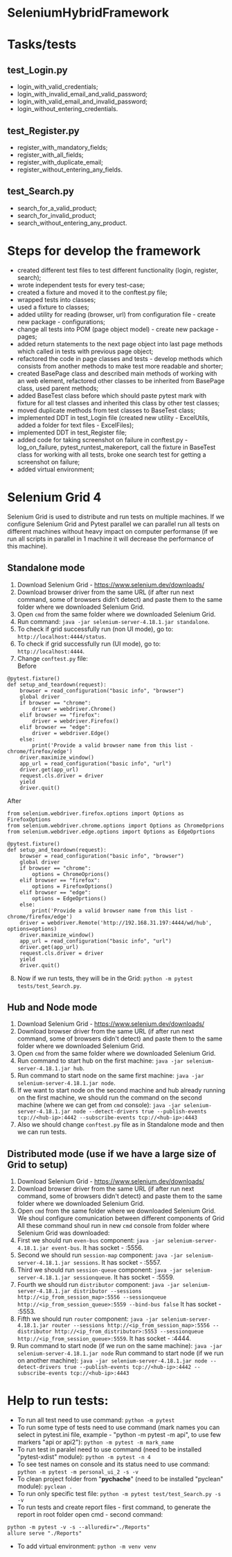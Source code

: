# SeleniumHybridFramework

# Tasks/tests
## test_Login.py
* login_with_valid_credentials;
* login_with_invalid_email_and_valid_password;
* login_with_valid_email_and_invalid_password;
* login_without_entering_credentials.

## test_Register.py
* register_with_mandatory_fields;
* register_with_all_fields;
* register_with_duplicate_email;
* register_without_entering_any_fields.

## test_Search.py
* search_for_a_valid_product;
* search_for_invalid_product;
* search_without_entering_any_product.

# Steps for develop the framework
* created different test files to test different functionality (login, register, search);
* wrote independent tests for every test-case;
* created a fixture and moved it to the conftest.py file;
* wrapped tests into classes;
* used a fixture to classes;
* added utility for reading (browser, url) from configuration file - create new package - configurations;
* change all tests into POM (page object model) - create new  package - pages;
* added return statements to the next page object into last page methods which called in tests with previous page object;
* refactored the code in page classes and tests - develop methods which consists from another methods to make test more readable and shorter;
* created BasePage class and described main methods of working with an web element, refactored other classes to be inherited from BasePage class, used parent methods;
* added BaseTest class before which should paste pytest mark with fixture for all test classes and inherited this class by other test classes;
* moved duplicate methods from test classes to BaseTest class;
* implemented DDT in test_Login file (created new utility - ExcelUtils, added a folder for text files - ExcelFiles);
* implemented DDT in test_Register file;
* added code for taking screenshot on failure in conftest.py - log_on_failure, pytest_runtest_makereport, call the fixture in BaseTest class for working with all tests, broke one search test for getting a screenshot on failure;
* added virtual environment;


# Selenium Grid 4
Selenium Grid is used to distribute and run tests on multiple machines.
If we configure Selenium Grid and Pytest parallel we can parallel run all tests on different machines without heavy impact on computer performanse (if we run all scripts in parallel in 1 machine it will decrease the performance of this machine).
## Standalone mode
1. Download Selenium Grid - https://www.selenium.dev/downloads/
2. Download browser driver from the same URL (if after run next command, some of browsers didn't detect) and paste them to the same folder where we downloaded Selenium Grid.
3. Open ```cmd``` from the same folder where we downloaded Selenium Grid.
4. Run command: ```java -jar selenium-server-4.18.1.jar standalone```.
5. To check if grid successfully run (non UI mode), go to: ```http://localhost:4444/status```.
6. To check if grid successfully run (UI mode), go to: ```http://localhost:4444```.
7. Change ```conftest.py``` file:\
Before
```
@pytest.fixture()
def setup_and_teardown(request):
    browser = read_configuration("basic info", "browser")
    global driver
    if browser == "chrome":
        driver = webdriver.Chrome()
    elif browser == "firefox":
        driver = webdriver.Firefox()
    elif browser == "edge":
        driver = webdriver.Edge()
    else:
        print('Provide a valid browser name from this list - chrome/firefox/edge')
    driver.maximize_window()
    app_url = read_configuration("basic info", "url")
    driver.get(app_url)
    request.cls.driver = driver
    yield
    driver.quit()
```
After
```
from selenium.webdriver.firefox.options import Options as FirefoxOptions
from selenium.webdriver.chrome.options import Options as ChromeOprions
from selenium.webdriver.edge.options import Options as EdgeOprtions

@pytest.fixture()
def setup_and_teardown(request):
    browser = read_configuration("basic info", "browser")
    global driver
    if browser == "chrome":
        options = ChromeOprions()
    elif browser == "firefox":
        options = FirefoxOptions()
    elif browser == "edge":
        options = EdgeOprtions()
    else:
        print('Provide a valid browser name from this list - chrome/firefox/edge')
    driver = webdriver.Remote('http://192.168.31.197:4444/wd/hub', options=options)
    driver.maximize_window()
    app_url = read_configuration("basic info", "url")
    driver.get(app_url)
    request.cls.driver = driver
    yield
    driver.quit()
```
8. Now if we run tests, they will be in the Grid: ```python -m pytest tests/test_Search.py```.

## Hub and Node mode
1. Download Selenium Grid - https://www.selenium.dev/downloads/
2. Download browser driver from the same URL (if after run next command, some of browsers didn't detect) and paste them to the same folder where we downloaded Selenium Grid.
3. Open ```cmd``` from the same folder where we downloaded Selenium Grid.
4. Run command to start hub on the first machine: ```java -jar selenium-server-4.18.1.jar hub```.
5. Run command to start node on the same first machine: ```java -jar selenium-server-4.18.1.jar node```.
6. If we want to start node on the second machine and hub already running on the first machine, we should run the command on the second machine (where <hub-ip> we can get from ```cmd``` console): 
```java -jar selenium-server-4.18.1.jar node --detect-drivers true --publish-events tcp://<hub-ip>:4442 --subscribe-events tcp://<hub-ip>:4443```
7. Also we should change ```conftest.py``` file as in Standalone mode and then we can run tests.

## Distributed mode (use if we have a large size of Grid to setup)
1. Download Selenium Grid - https://www.selenium.dev/downloads/
2. Download browser driver from the same URL (if after run next command, some of browsers didn't detect) and paste them to the same folder where we downloaded Selenium Grid.
3. Open ```cmd``` from the same folder where we downloaded Selenium Grid.
We shoul configure comunication between different components of Grid
All these command shoul run in new ```cmd``` console from folder where Selenium Grid was downloaded:
4. First we should run ```even-bus``` component: ```java -jar selenium-server-4.18.1.jar event-bus```. It has socket - <ip>:5556.
5. Second we should run ```session-map``` component: ```java -jar selenium-server-4.18.1.jar sessions```. It has socket - <ip>:5557.
6. Third we should run ```session-queue``` component: ```java -jar selenium-server-4.18.1.jar sessionqueue```. It has socket - <ip>:5559.
7. Fourth we should run ```distributor``` component:
```java -jar selenium-server-4.18.1.jar distributor --sessions http://<ip_from_session_map>:5556 --sessionqueue http://<ip_from_session_queue>:5559 --bind-bus false``` It has socket - <ip>:5553.
8. Fifth we should run ```router``` component:
```java -jar selenium-server-4.18.1.jar router --sessions http://<ip_from_session_map>:5556 --distributor http://<ip_from_distributor>:5553 --sessionqueue http://<ip_from_session_queue>:5559```. It has socket - <ip>:4444.
9. Run command to start node (if we run on the same machine): ```java -jar selenium-server-4.18.1.jar node```
Run command to start node (if we run on another machine): 
```java -jar selenium-server-4.18.1.jar node --detect-drivers true --publish-events tcp://<hub-ip>:4442 --subscribe-events tcp://<hub-ip>:4443```


# Help to run tests:
* To run all test need to use command: ```python -m pytest```
* To run some type of tests need to use command (mark names you can select in pytest.ini file, example - "python -m pytest -m api", to use few markers "api or api2"): ```python -m pytest -m mark_name```
* To run test in paralel need to use command (need to be installed "pytest-xdist" module): ```python -m pytest -n 4```
* To see test names on console and its status need to use command: ```python -m pytest -m personal_ui_2 -s -v```
* To clean project folder from "__pychache__" (need to be installed "pyclean" module): ```pyclean .```
* To run only specific test file: ```python -m pytest test/test_Search.py -s -v```
* To run tests and create report files - first command, to generate the report in root folder open cmd - second command:
```
python -m pytest -v -s --alluredir="./Reports"
allure serve "./Reports"
```
* To add virtual environment: ```python -m venv venv```